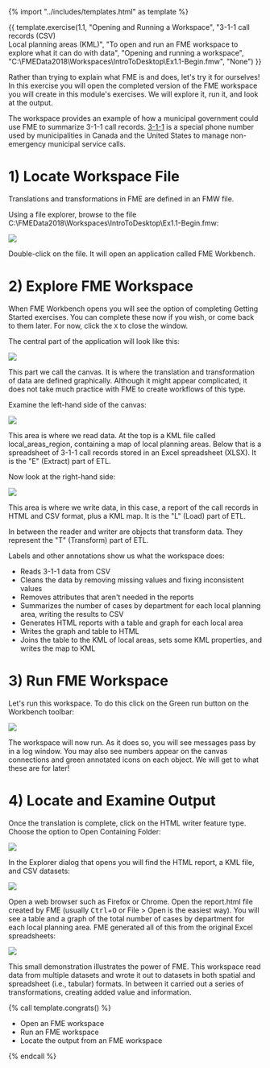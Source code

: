 <!-- Adapted from DesktopBasic\Basics-Ex2-Complete.fmw -->

{% import "../includes/templates.html" as template %}

<!-- Which one do we want? -->

{{ template.exercise(1.1,
               "Opening and Running a Workspace",
               "3-1-1 call records (CSV)<br>Local planning areas (KML)",
               "To open and run an FME workspace to explore what it can do with data",
               "Opening and running a workspace",
               "C:\\FMEData2018\\Workspaces\\IntroToDesktop\\Ex1.1-Begin.fmw",
               "None")
}}

Rather than trying to explain what FME is and does, let's try it for ourselves! In this exercise you will open the completed version of the FME workspace you will create in this module's exercises. We will explore it, run it, and look at the output.

The workspace provides an example of how a municipal government could use FME to summarize 3-1-1 call records. [3-1-1](https://en.wikipedia.org/wiki/3-1-1) is a special phone number used by municipalities in Canada and the United States to manage non-emergency municipal service calls.

# 1) Locate Workspace File

Translations and transformations in FME are defined in an FMW file.

Using a file explorer, browse to the file C:\\FMEData2018\\Workspaces\\IntroToDesktop\\Ex1.1-Begin.fmw:

![](./Images/Img1.200.Ex1.LocateWorkspace.png)

Double-click on the file. It will open an application called FME Workbench.

# 2) Explore FME Workspace

When FME Workbench opens you will see the option of completing Getting Started exercises. You can complete these now if you wish, or come back to them later. For now, click the `X` to close the window.

The central part of the application will look like this:

![](./Images/Img1.201.Ex1.OpenedWorkspace.png)

This part we call the canvas. It is where the translation and transformation of data are defined graphically. Although it might appear complicated, it does not take much practice with FME to create workflows of this type.

Examine the left-hand side of the canvas:

![](./Images/Img1.202.Ex1.BookmarkedReader.png)

This area is where we read data. At the top is a KML file called local_areas_region, containing a map of local planning areas. Below that is a spreadsheet of 3-1-1 call records stored in an Excel spreadsheet (XLSX). It is the "E" (Extract) part of ETL.

Now look at the right-hand side:

![](./Images/Img1.203.Ex1.BookmarkedWriter.png)

This area is where we write data, in this case, a report of the call records in HTML and CSV format, plus a KML map. It is the "L" (Load) part of ETL.

In between the reader and writer are objects that transform data. They represent the "T" (Transform) part of ETL.

Labels and other annotations show us what the workspace does:

- Reads 3-1-1 data from CSV
- Cleans the data by removing missing values and fixing inconsistent values
- Removes attributes that aren't needed in the reports
- Summarizes the number of cases by department for each local planning area, writing the results to CSV
- Generates HTML reports with a table and graph for each local area
- Writes the graph and table to HTML
- Joins the table to the KML of local areas, sets some KML properties, and writes the map to KML

# 3) Run FME Workspace

Let's run this workspace. To do this click on the Green run button on the Workbench toolbar:

![](./Images/Img1.204.Ex1.RunButton.png)

<!-- Run with Prompt defaults on! -->

The workspace will now run. As it does so, you will see messages pass by in a log window. You may also see numbers appear on the canvas connections and green annotated icons on each object. We will get to what these are for later!

# 4) Locate and Examine Output

Once the translation is complete, click on the HTML writer feature type. Choose the option to Open Containing Folder:

![](./Images/Img1.205.Ex1.OpenContainingFolder.png)

In the Explorer dialog that opens you will find the HTML report, a KML file, and CSV datasets:

![](./Images/Img1.206.Ex1.OutputFiles.png)

Open a web browser such as Firefox or Chrome. Open the report.html file created by FME (usually <kbd>Ctrl</kbd>+<kbd>O</kbd> or File &gt; Open is the easiest way). You will see a table and a graph of the total number of cases by department for each local planning area. FME generated all of this from the original Excel spreadsheets:

![](./Images/Img1.207.Ex1.HTMLOutput.png)

This small demonstration illustrates the power of FME. This workspace read data from multiple datasets and wrote it out to datasets in both spatial and spreadsheet (i.e., tabular) formats. In between it carried out a series of transformations, creating added value and information.

{% call template.congrats() %}

<ul>
  <li>Open an FME workspace</li>
  <li>Run an FME workspace</li>
  <li>Locate the output from an FME workspace</li>
</ul>

{% endcall %}
